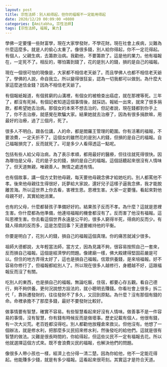 ```yaml
---
layout: post
title: 宗性法師：別人給得起，但你的福報不一定能用得起
date: 2020/12/20 00:09:00 +0800
categories: [Amitabha, 宗性法師]
tags: [宗性法師, 福報, 業力]
---
```


學佛一定要懂一些財富學，現在大家學發財，不學花財。現在社會上疾病，災難為什麼這麼多。就是人的偷心太重了。像很多錢，別人給你得起，你不一定花得起。有個人，父親生病，去籌款治病。我勸他，不要籌款了。這是他的業力。他有福報在，一定死不了。相反的，哪怕籌到錢了，花的是別人的錢，損的是自己的福報。

現在一個很可怕的現像是，大家都不相信老天爺了。而且學佛人也都不相信老天爺了。學佛的人說，命自我立。所以變得很狂妄，認為一切我都可以做到。為什麼大家這麼迷信金錢？因為不相信老天爺了。

有個報紙報道，有個貧窮的山溝裡，有個女的被檢查出癌症，就在那裡等死。三年了，都沒有死掉。有個記者知道這個事情後，就採訪。報紙一出來，就來了很多捐款，都希望她去治病。那個女的本來不想去治的，但記者說，現在錢都到你手上了，你不去治療，就感覺在欺騙大家。結果她就去治療了，因為有很多捐款嘛，用最好的治療，過了三個月，死了。

很多人不明白。跟各位講，人的命，都是閻羅王管理的範圍。你有活著的福報，不要浪費，一定夭折不了。這個女的雖然花的是別人的錢，但損的是自己的福報。自己福報損完了，反而就死了。可是多少人看得透這一點呢。

包括有些人給父母治病，為了表示孝順，都用最好的醫療，但往往就死得很快。因為哪怕是父母，花的是子女的錢，損的是自己的福報。這個話聽起來很沒有人情味了。但天道無親，唯親善人。無情之處透有情。

也有個故事，講一個方丈對他母親，每天要他母親念佛才給她吃的。別人都罵他不孝。後來他母親往生得很好，託夢給大家說，還好兒子這樣子逼我念佛，我才能脫離苦海。所以這世界上你去看，害裡生恩。恩裡生害。大家一定要懂。看起來對他母親不好，其實給她消業。

也有的父母，什麼都替孩子準備好好的。結果孩子反而不孝。為什麼？這就是恩裡生害。你什麼都為他準備，他連培福報的機會都沒有了。反而害了他沒有福報。這叫恩裡生害。你去看這個世界永遠是公平的，很多人窮得半死，得病的反而少。有錢人得病的反而多，這是怎麼回事？天道要維持他的平衡。

你要是明白了，花別人的錢，損自己的福報這個真理。你的痛苦就減少很多。

祖師大德都說，太年輕當法師，當方丈，因為見識不夠，很容易按照自己一套來，反而損自己福報。這個是經濟學的問題。像建廟一樣，佛大殿建得堅固莊嚴是可以。但住的地方弄得太好了，這也是損自己福報。信眾供養錢，是來培福報。好不容易你修行了，但福報都給別人了。所以現在很多人越修行，身體越不好，這跟福報反而沒了有關。

吃別人的東西，也是損自己的福報。無論吃飯，住宿，都要心存五觀。看自己德行，夠不夠供養。更何況說想方設法的，就小聰明去賺錢。你看社會上很多」拆二代「，靠拆遷發財的，往往發財不了多久，又回到原點。為什麼？沒有那個有錢的命。命裡承擔不了那麼多錢，最好不要發財比較好。

做事情要有智慧，確實不容易。有些智慧看起來好沒有人情味。做善事不是一件容易的事情，沒有智慧，你有錢有時候反而是做壞事。歷史記載有個人，他很有錢，有一次大災荒。老百姓都沒得吃。別人都勸他放糧倉來救災。但他沒有。他想了一個辦法，就是修水利，把那麼多災民招來修水利，然後發吃的給他們。這就是很有智慧的做法。災難是很長時間的，你給得起，但這些災民不一定有福報去花。所以他就選擇這個方式來。既不會浪費災民的福報，也解決他們的問題。

像很多人帶小孩也一樣，經濟上也分得一清二楚。因為你給他，他不一定能花得起。他能賺多少錢，就是有多少福報。這看起來很苛刻。其實這才是符合天道。